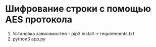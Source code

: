 # Шифрование строки с помощью AES протокола

1. Установка зависимостей - pip3 install -r requirements.txt
2. python3 app.py